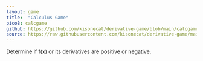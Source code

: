 ```yaml
---
layout: game
title:  "Calculus Game"
pico8: calcgame
github: https://github.com/kisonecat/derivative-game/blob/main/calcgame.p8htstour.p8
source: https://raw.githubusercontent.com/kisonecat/derivative-game/main/calcgame.p8
---
```


Determine if f(x) or its derivatives are positive or negative.

